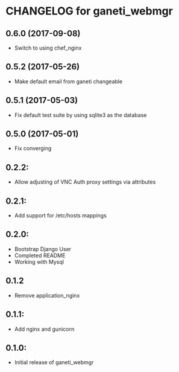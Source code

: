 # CHANGELOG for ganeti_webmgr

0.6.0 (2017-09-08)
------------------
- Switch to using chef_nginx

0.5.2 (2017-05-26)
------------------
- Make default email from ganeti changeable

0.5.1 (2017-05-03)
------------------
- Fix default test suite by using sqlite3 as the database

0.5.0 (2017-05-01)
------------------
- Fix converging

## 0.2.2:

* Allow adjusting of VNC Auth proxy settings via attributes

## 0.2.1:

* Add support for /etc/hosts mappings

## 0.2.0:

* Bootstrap Django User
* Completed README
* Working with Mysql

## 0.1.2

* Remove application_nginx

## 0.1.1:

* Add nginx and gunicorn

## 0.1.0:

* Initial release of ganeti_webmgr
